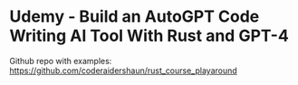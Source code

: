 # Udemy - Build an AutoGPT Code Writing AI Tool With Rust and GPT-4

Github repo with examples: <https://github.com/coderaidershaun/rust_course_playaround>
